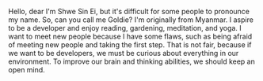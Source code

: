 Hello, dear
    I'm Shwe Sin Ei, but it's difficult for some people to pronounce my name. So, can you call me Goldie?
    I'm originally from Myanmar. I aspire to be a developer and enjoy reading, gardening, meditation, and yoga.
    I want to meet new people because I have some flaws, such as being afraid of meeting new people and taking the first step. 
    That is not fair, because if we want to be developers, we must be curious about everything in our environment. 
    To improve our brain and thinking abilities, we should keep an open mind.
